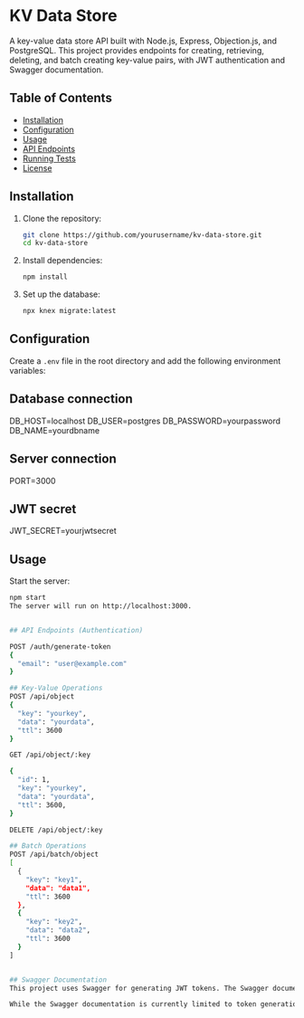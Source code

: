 # KV Data Store

A key-value data store API built with Node.js, Express, Objection.js, and PostgreSQL. This project provides endpoints for creating, retrieving, deleting, and batch creating key-value pairs, with JWT authentication and Swagger documentation.

## Table of Contents

- [Installation](#installation)
- [Configuration](#configuration)
- [Usage](#usage)
- [API Endpoints](#api-endpoints)
- [Running Tests](#running-tests)
- [License](#license)

## Installation

1. Clone the repository:
    ```sh
    git clone https://github.com/yourusername/kv-data-store.git
    cd kv-data-store
    ```

2. Install dependencies:
    ```sh
    npm install
    ```

3. Set up the database:
    ```sh
    npx knex migrate:latest
    ```

## Configuration

Create a `.env` file in the root directory and add the following environment variables:


## Database connection
DB_HOST=localhost DB_USER=postgres DB_PASSWORD=yourpassword DB_NAME=yourdbname

## Server connection
PORT=3000

## JWT secret
JWT_SECRET=yourjwtsecret

## Usage

Start the server:
```sh
npm start
The server will run on http://localhost:3000.


## API Endpoints (Authentication)

POST /auth/generate-token
{
  "email": "user@example.com"
}

## Key-Value Operations
POST /api/object
{
  "key": "yourkey",
  "data": "yourdata",
  "ttl": 3600
}

GET /api/object/:key

{
  "id": 1,
  "key": "yourkey",
  "data": "yourdata",
  "ttl": 3600,
}

DELETE /api/object/:key

## Batch Operations
POST /api/batch/object
[
  {
    "key": "key1",
    "data": "data1",
    "ttl": 3600
  },
  {
    "key": "key2",
    "data": "data2",
    "ttl": 3600
  }
]


## Swagger Documentation
This project uses Swagger for generating JWT tokens. The Swagger documentation is available at http://localhost:3000/api-docs.

While the Swagger documentation is currently limited to token generation, this approach ensures that the core API endpoints remain lightweight and easy to manage. You can easily test and generate tokens using the Swagger interface, which can then be used to authenticate requests to the other endpoints.


